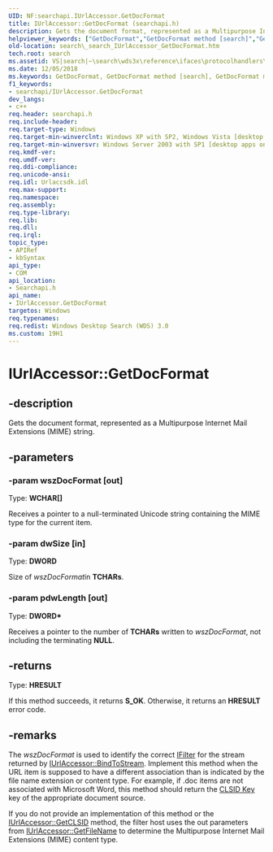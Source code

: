 ```yaml
---
UID: NF:searchapi.IUrlAccessor.GetDocFormat
title: IUrlAccessor::GetDocFormat (searchapi.h)
description: Gets the document format, represented as a Multipurpose Internet Mail Extensions (MIME) string.helpviewer_keywords: ["GetDocFormat","GetDocFormat method [search]","GetDocFormat method [search]","IUrlAccessor interface","IUrlAccessor interface [search]","GetDocFormat method","IUrlAccessor.GetDocFormat","IUrlAccessor::GetDocFormat","_search_IUrlAccessor_GetDocFormat","search._search_IUrlAccessor_GetDocFormat","searchapi/IUrlAccessor::GetDocFormat"]
old-location: search\_search_IUrlAccessor_GetDocFormat.htm
tech.root: search
ms.assetid: VS|search|~\search\wds3x\reference\ifaces\protocolhandlers\iurlaccessor\getdocformat.htm
ms.date: 12/05/2018
ms.keywords: GetDocFormat, GetDocFormat method [search], GetDocFormat method [search],IUrlAccessor interface, IUrlAccessor interface [search],GetDocFormat method, IUrlAccessor.GetDocFormat, IUrlAccessor::GetDocFormat, _search_IUrlAccessor_GetDocFormat, search._search_IUrlAccessor_GetDocFormat, searchapi/IUrlAccessor::GetDocFormat
f1_keywords:
- searchapi/IUrlAccessor.GetDocFormat
dev_langs:
- c++
req.header: searchapi.h
req.include-header: 
req.target-type: Windows
req.target-min-winverclnt: Windows XP with SP2, Windows Vista [desktop apps only]
req.target-min-winversvr: Windows Server 2003 with SP1 [desktop apps only]
req.kmdf-ver: 
req.umdf-ver: 
req.ddi-compliance: 
req.unicode-ansi: 
req.idl: Urlaccsdk.idl
req.max-support: 
req.namespace: 
req.assembly: 
req.type-library: 
req.lib: 
req.dll: 
req.irql: 
topic_type:
- APIRef
- kbSyntax
api_type:
- COM
api_location:
- Searchapi.h
api_name:
- IUrlAccessor.GetDocFormat
targetos: Windows
req.typenames: 
req.redist: Windows Desktop Search (WDS) 3.0
ms.custom: 19H1
---
```


# IUrlAccessor::GetDocFormat


## -description


Gets the document format, represented as a Multipurpose Internet Mail Extensions (MIME) string.
        


## -parameters




### -param wszDocFormat [out]

Type: <b>WCHAR[]</b>

Receives a pointer to a null-terminated Unicode string containing the MIME type for the current item.
                


### -param dwSize [in]

Type: <b>DWORD</b>

Size of <i>wszDocFormat</i>in <b>TCHAR</b><b>s</b>.
                


### -param pdwLength [out]

Type: <b>DWORD*</b>

Receives a pointer to the number of <b>TCHAR</b><b>s</b> written to <i>wszDocFormat</i>, not including the terminating <b>NULL</b>.
                


## -returns



Type: <b>HRESULT</b>

If this method succeeds, it returns <b xmlns:loc="http://microsoft.com/wdcml/l10n">S_OK</b>. Otherwise, it returns an <b xmlns:loc="http://microsoft.com/wdcml/l10n">HRESULT</b> error code.




## -remarks



The <i>wszDocFormat</i> is used to identify the correct <a href="https://docs.microsoft.com/windows/desktop/api/filter/nn-filter-ifilter">IFilter</a> for the stream returned by <a href="https://docs.microsoft.com/windows/desktop/api/searchapi/nf-searchapi-iurlaccessor-bindtostream">IUrlAccessor::BindToStream</a>. Implement this method when the URL item is supposed to have a different association than is indicated by the file name extension or content type. For example, if .doc items are not associated with Microsoft Word, this method should return the <a href="https://docs.microsoft.com/windows/desktop/com/clsid-key-hklm">CLSID Key</a> key of the appropriate document source.

If you do not provide an implementation of this method or the <a href="https://docs.microsoft.com/windows/desktop/api/searchapi/nf-searchapi-iurlaccessor-getclsid">IUrlAccessor::GetCLSID</a> method, the filter host uses the out parameters from <a href="https://docs.microsoft.com/windows/desktop/api/searchapi/nf-searchapi-iurlaccessor-getfilename">IUrlAccessor::GetFileName</a> to determine the Multipurpose Internet Mail Extensions (MIME) content type. 
            



